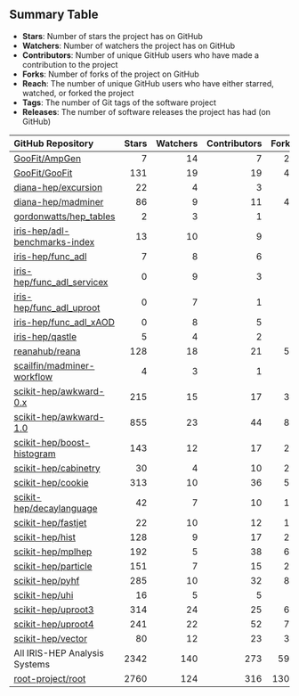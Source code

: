 
## Summary Table

* **Stars**: Number of stars the project has on GitHub
* **Watchers**: Number of watchers the project has on GitHub
* **Contributors**: Number of unique GitHub users who have made a contribution to the project
* **Forks**: Number of forks of the project on GitHub
* **Reach**: The number of unique GitHub users who have either starred, watched, or forked the project
* **Tags**: The number of Git tags of the software project
* **Releases**: The number of software releases the project has had (on GitHub)

| GitHub Repository                                                                 |   Stars |   Watchers |   Contributors |   Forks |   Reach |   Tags |   Releases |
|:----------------------------------------------------------------------------------|--------:|-----------:|---------------:|--------:|--------:|-------:|-----------:|
| [GooFit/AmpGen](https://github.com/GooFit/AmpGen)                                 |       7 |         14 |              7 |      20 |      33 |      8 |          5 |
| [GooFit/GooFit](https://github.com/GooFit/GooFit)                                 |     131 |         19 |             19 |      41 |     168 |     17 |         14 |
| [diana-hep/excursion](https://github.com/diana-hep/excursion)                     |      22 |          4 |              3 |       8 |      27 |      1 |          1 |
| [diana-hep/madminer](https://github.com/diana-hep/madminer)                       |      86 |          9 |             11 |      45 |     119 |     50 |         49 |
| [gordonwatts/hep_tables](https://github.com/gordonwatts/hep_tables)               |       2 |          3 |              1 |       0 |       5 |      0 |          0 |
| [iris-hep/adl-benchmarks-index](https://github.com/iris-hep/adl-benchmarks-index) |      13 |         10 |              9 |       9 |      26 |      1 |          1 |
| [iris-hep/func_adl](https://github.com/iris-hep/func_adl)                         |       7 |          8 |              6 |       4 |      17 |     66 |         59 |
| [iris-hep/func_adl_servicex](https://github.com/iris-hep/func_adl_servicex)       |       0 |          9 |              3 |       4 |      12 |     32 |         31 |
| [iris-hep/func_adl_uproot](https://github.com/iris-hep/func_adl_uproot)           |       0 |          7 |              1 |       0 |       7 |     37 |         16 |
| [iris-hep/func_adl_xAOD](https://github.com/iris-hep/func_adl_xAOD)               |       0 |          8 |              5 |       5 |      12 |     38 |         38 |
| [iris-hep/qastle](https://github.com/iris-hep/qastle)                             |       5 |          4 |              2 |       5 |      13 |     20 |          8 |
| [reanahub/reana](https://github.com/reanahub/reana)                               |     128 |         18 |             21 |      55 |     177 |     40 |         40 |
| [scailfin/madminer-workflow](https://github.com/scailfin/madminer-workflow)       |       4 |          3 |              1 |       4 |       6 |      0 |          0 |
| [scikit-hep/awkward-0.x](https://github.com/scikit-hep/awkward-0.x)               |     215 |         15 |             17 |      39 |     249 |    100 |        100 |
| [scikit-hep/awkward-1.0](https://github.com/scikit-hep/awkward-1.0)               |     855 |         23 |             44 |      89 |     918 |    289 |        258 |
| [scikit-hep/boost-histogram](https://github.com/scikit-hep/boost-histogram)       |     143 |         12 |             17 |      22 |     163 |     30 |         30 |
| [scikit-hep/cabinetry](https://github.com/scikit-hep/cabinetry)                   |      30 |          4 |             10 |      21 |      47 |     25 |         21 |
| [scikit-hep/cookie](https://github.com/scikit-hep/cookie)                         |     313 |         10 |             36 |      56 |     343 |     16 |         16 |
| [scikit-hep/decaylanguage](https://github.com/scikit-hep/decaylanguage)           |      42 |          7 |             10 |      16 |      54 |     48 |         48 |
| [scikit-hep/fastjet](https://github.com/scikit-hep/fastjet)                       |      22 |         10 |             12 |      15 |      38 |     25 |         25 |
| [scikit-hep/hist](https://github.com/scikit-hep/hist)                             |     128 |          9 |             17 |      25 |     145 |     26 |         26 |
| [scikit-hep/mplhep](https://github.com/scikit-hep/mplhep)                         |     192 |          5 |             38 |      66 |     247 |    160 |         42 |
| [scikit-hep/particle](https://github.com/scikit-hep/particle)                     |     151 |          7 |             15 |      24 |     170 |     49 |         49 |
| [scikit-hep/pyhf](https://github.com/scikit-hep/pyhf)                             |     285 |         10 |             32 |      85 |     344 |     54 |         39 |
| [scikit-hep/uhi](https://github.com/scikit-hep/uhi)                               |      16 |          5 |              5 |       4 |      22 |     10 |         10 |
| [scikit-hep/uproot3](https://github.com/scikit-hep/uproot3)                       |     314 |         24 |             25 |      67 |     369 |    209 |        204 |
| [scikit-hep/uproot4](https://github.com/scikit-hep/uproot4)                       |     241 |         22 |             52 |      76 |     300 |    134 |        134 |
| [scikit-hep/vector](https://github.com/scikit-hep/vector)                         |      80 |         12 |             23 |      30 |     103 |     23 |         23 |
| All IRIS-HEP Analysis Systems                                                     |    2342 |        140 |            273 |     593 |    2763 |   1508 |       1287 |
| [root-project/root](https://github.com/root-project/root)                         |    2760 |        124 |            316 |    1303 |    3796 |    439 |         27 |